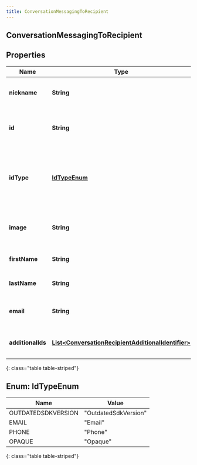 ```yaml
---
title: ConversationMessagingToRecipient
---
```


## ConversationMessagingToRecipient

## Properties

| Name              | Type                                                                                                                           | Description                                                                 | Notes      |
| ----------------- | ------------------------------------------------------------------------------------------------------------------------------ | --------------------------------------------------------------------------- | ---------- |
| **nickname**      | <!----><!---->**String**<!---->                                                                                                | Nickname or display name of the recipient.                                  | [optional] |
| **id**            | <!----><!---->**String**<!---->                                                                                                | The recipient ID specific to the provider.                                  |            |
| **idType**        | [**IdTypeEnum**](#IdTypeEnum)<!---->                                                                                           | The recipient ID type. This is used to indicate the format used for the ID. | [optional] |
| **image**         | <!----><!---->**String**<!---->                                                                                                | URL of an image that represents the recipient.                              | [optional] |
| **firstName**     | <!----><!---->**String**<!---->                                                                                                | First name of the recipient.                                                | [optional] |
| **lastName**      | <!----><!---->**String**<!---->                                                                                                | Last name of the recipient.                                                 | [optional] |
| **email**         | <!----><!---->**String**<!---->                                                                                                | E-mail address of the recipient.                                            | [optional] |
| **additionalIds** | <!----><!---->[**List&lt;ConversationRecipientAdditionalIdentifier&gt;**](ConversationRecipientAdditionalIdentifier.md)<!----> | List of recipient additional identifiers                                    | [optional] |

{: class="table table-striped"}

<a name="IdTypeEnum"></a>

## Enum: IdTypeEnum

| Name               | Value                          |
| ------------------ | ------------------------------ |
| OUTDATEDSDKVERSION | &quot;OutdatedSdkVersion&quot; |
| EMAIL              | &quot;Email&quot;              |
| PHONE              | &quot;Phone&quot;              |
| OPAQUE             | &quot;Opaque&quot;             |

{: class="table table-striped"}
